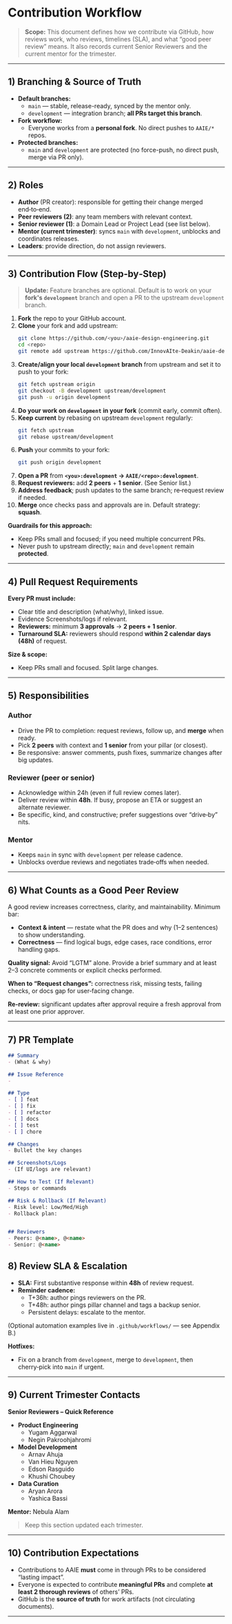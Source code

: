 # Contribution Workflow

> **Scope:** This document defines how we contribute via GitHub, how reviews work, who reviews, timelines (SLA), and what “good peer review” means. It also records current Senior Reviewers and the current mentor for the trimester.

---

## 1) Branching & Source of Truth

- **Default branches:**
  - `main` — stable, release-ready, synced by the mentor only.
  - `development` — integration branch; **all PRs target this branch**.
- **Fork workflow:**
  - Everyone works from a **personal fork**. No direct pushes to `AAIE/*` repos.
- **Protected branches:**
  - `main` and `development` are protected (no force-push, no direct push, merge via PR only).

---

## 2) Roles

- **Author** (PR creator): responsible for getting their change merged end‑to‑end.
- **Peer reviewers (2)**: any team members with relevant context.
- **Senior reviewer (1)**: a Domain Lead or Project Lead (see list below).
- **Mentor (current trimester)**: syncs `main` with `development`, unblocks and coordinates releases.
- **Leaders**: provide direction, do not assign reviewers.



---

## 3) Contribution Flow (Step‑by‑Step)

> **Update:** Feature branches are optional. Default is to work on your **fork's `development`** branch and open a PR to the upstream `development` branch.

1. **Fork** the repo to your GitHub account.
2. **Clone** your fork and add upstream:
   ```bash
   git clone https://github.com/<you>/aaie-design-engineering.git
   cd <repo>
   git remote add upstream https://github.com/InnovAIte-Deakin/aaie-design-engineering.git
   ```
3. **Create/align your local `development` branch** from upstream and set it to push to your fork:
   ```bash
   git fetch upstream origin
   git checkout -B development upstream/development
   git push -u origin development
   ```
4. **Do your work on `development` in your fork** (commit early, commit often).
5. **Keep current** by rebasing on upstream `development` regularly:
   ```bash
   git fetch upstream
   git rebase upstream/development
   ```
6. **Push** your commits to your fork:
   ```bash
   git push origin development
   ```
7. **Open a PR** from **`<you>:development` → `AAIE/<repo>:development`**.
8. **Request reviewers:** add **2 peers** + **1 senior**. (See Senior list.)
9. **Address feedback**; push updates to the same branch; re‑request review if needed.
10. **Merge** once checks pass and approvals are in. Default strategy: **squash**.

**Guardrails for this approach:**
- Keep PRs small and focused; if you need multiple concurrent PRs.
- Never push to upstream directly; `main` and `development` remain **protected**.

---

## 4) Pull Request Requirements

**Every PR must include:**
- Clear title and description (what/why), linked issue.
- Evidence Screenshots/logs if relevant.
- **Reviewers:** minimum **3 approvals** → **2 peers + 1 senior**.
- **Turnaround SLA:** reviewers should respond **within 2 calendar days (48h)** of request.

**Size & scope:**
- Keep PRs small and focused. Split large changes.

---

## 5) Responsibilities

### Author
- Drive the PR to completion: request reviews, follow up, and **merge** when ready.
- Pick **2 peers** with context and **1 senior** from your pillar (or closest).
- Be responsive: answer comments, push fixes, summarize changes after big updates.


### Reviewer (peer or senior)
- Acknowledge within 24h (even if full review comes later).
- Deliver review within **48h**. If busy, propose an ETA or suggest an alternate reviewer.
- Be specific, kind, and constructive; prefer suggestions over “drive‑by” nits.

### Mentor
- Keeps `main` in sync with `development` per release cadence.
- Unblocks overdue reviews and negotiates trade‑offs when needed.

---

## 6) What Counts as a **Good Peer Review** 

A good review increases correctness, clarity, and maintainability. Minimum bar:

- **Context & intent** — restate what the PR does and why (1–2 sentences) to show understanding.
- **Correctness** — find logical bugs, edge cases, race conditions, error handling gaps.

**Quality signal:** Avoid “LGTM” alone. Provide a brief summary and at least 2–3 concrete comments or explicit checks performed.

**When to “Request changes”:** correctness risk, missing tests, failing checks, or docs gap for user‑facing change.

**Re‑review:** significant updates after approval require a fresh approval from at least one prior approver.

---

## 7) PR Template 

```md
## Summary
- (What & why)

## Issue Reference
- 

## Type
- [ ] feat
- [ ] fix
- [ ] refactor
- [ ] docs
- [ ] test
- [ ] chore

## Changes
- Bullet the key changes

## Screenshots/Logs
- (If UI/logs are relevant)

## How to Test (If Relevant)
- Steps or commands

## Risk & Rollback (If Relevant)
- Risk level: Low/Med/High
- Rollback plan:


## Reviewers
- Peers: @<name>, @<name>
- Senior: @<name>
```




## 8) Review SLA & Escalation

- **SLA:** First substantive response within **48h** of review request.
- **Reminder cadence:**
  - T+36h: author pings reviewers on the PR.
  - T+48h: author pings pillar channel and tags a backup senior.
  - Persistent delays: escalate to the mentor.

(Optional automation examples live in `.github/workflows/` — see Appendix B.)


**Hotfixes:**
- Fix on a branch from `development`, merge to `development`, then cherry‑pick into `main` if urgent.

---

## 9) Current Trimester Contacts

**Senior Reviewers – Quick Reference**

- **Product Engineering**
  - Yugam Aggarwal
  - Negin Pakroohjahromi
- **Model Development**
  - Arnav Ahuja
  - Van Hieu Nguyen
  - Edson Rasguido
  - Khushi Choubey
- **Data Curation**
  - Aryan Arora
  - Yashica Bassi

**Mentor:** Nebula Alam

> Keep this section updated each trimester.

---

## 10) Contribution Expectations

- Contributions to AAIE **must** come in through PRs to be considered “lasting impact”.
- Everyone is expected to contribute **meaningful PRs** and complete **at least 2 thorough reviews** of others’ PRs.
- GitHub is the **source of truth** for work artifacts (not circulating documents).

---
